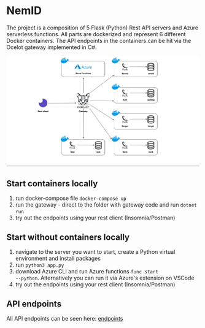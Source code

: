# NemID

The project is a composition of 5 Flask (Python) Rest API servers and Azure serverless functions. All parts are dockerized and represent 6 different Docker containers.
The API endpoints in the containers can be hit via the Ocelot gateway implemented in C#. 

![diagram](/Diagram.jpg)

## Start containers locally

1. run docker-compose file <code>docker-compose up</code>
2. run the gateway - direct to the folder with gateway code and run <code>dotnet run</code>
3. try out the endpoints using your rest client (Insomnia/Postman)

## Start without containers locally

1. navigate to the server you want to start, create a Python virtual environment and install packages
1. run <code>python3 app.py</code>
2. download Azure CLI and run Azure functions <code>func start --python</code>. Alternatively you can run it via Azure's extension on VSCode
3. try out the endpoints using your rest client (Insomnia/Postman)

## API endpoints

All API endpoints can be seen here: [endpoints](https://michalmoravik.github.io/)
